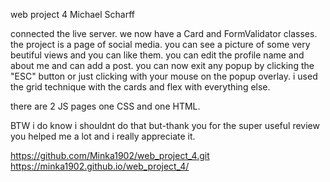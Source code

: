 web project 4
Michael Scharff

connected the live server. we now have a Card and FormValidator classes.
the project is a page of social media. you can see a picture of some very beutiful views and you can like them. you can edit the profile name and about me and can add a post. you can now exit any popup by clicking the "ESC" button or just clicking with your mouse on the popup overlay. i used the grid technique with the cards and flex with everything else.

there are 2 JS pages one CSS and one HTML.

BTW i do know i shouldnt do that but-thank you for the super useful review you helped me a lot and i really appreciate it.

https://github.com/Minka1902/web_project_4.git
https://minka1902.github.io/web_project_4/